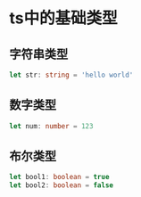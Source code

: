 # ts中的基础类型

## 字符串类型

```ts
let str: string = 'hello world'
```

## 数字类型

```ts
let num: number = 123
```

## 布尔类型

```ts
let bool1: boolean = true
let bool2: boolean = false

```
